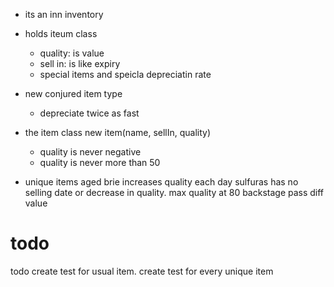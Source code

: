 - its an inn inventory
- holds iteum class
    - quality: is value
    - sell in: is like expiry
    - special items and speicla depreciatin rate
- new conjured item type
    - depreciate twice as fast
    

- the item class
     new item(name, sellIn, quality)
     - quality is never negative
     - quality is never more than 50

    
- unique items
aged brie increases quality each day
sulfuras has no selling date or decrease in quality. max quality at 80
backstage pass diff value 


# todo
todo create test for usual item. 
create test for every unique item